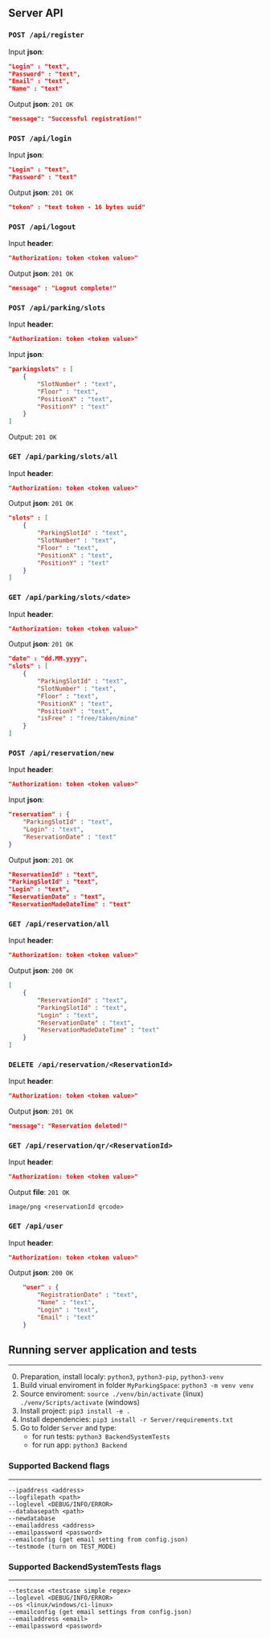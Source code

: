 ## Server API

### `POST /api/register`
Input **json**:
```json
"Login" : "text",
"Password" : "text",
"Email" : "text",
"Name" : "text"
```
Output **json**: `201 OK`
```json 
"message": "Successful registration!"
```

### `POST /api/login`
Input **json**:
```json
"Login" : "text",
"Password" : "text"
```
Output **json**: `201 OK`
```json
"token" : "text token - 16 bytes uuid"
```

### `POST /api/logout`
Input **header**:
```json
"Authorization: token <token value>"
```
Output **json**: `201 OK`
```json
"message" : "Logout complete!"
```

### `POST /api/parking/slots`
Input **header**:
```json
"Authorization: token <token value>"
```
Input **json**:
```json
"parkingslots" : [
    {
        "SlotNumber" : "text",
        "Floor" : "text",
        "PositionX" : "text",
        "PositionY" : "text"
    }
]
```
Output: `201 OK`

### `GET /api/parking/slots/all`
Input **header**:
```json
"Authorization: token <token value>"
```
Output **json**: `201 OK`
```json
"slots" : [
    {
        "ParkingSlotId" : "text",
        "SlotNumber" : "text",
        "Floor" : "text",
        "PositionX" : "text",
        "PositionY" : "text"
    }
]
```

### `GET /api/parking/slots/<date>`
Input **header**:
```json
"Authorization: token <token value>"
```
Output **json**: `201 OK`
```json
"date" : "dd.MM.yyyy",
"slots" : [
    {
        "ParkingSlotId" : "text",
        "SlotNumber" : "text",
        "Floor" : "text",
        "PositionX" : "text",
        "PositionY" : "text",
        "isFree" : "free/taken/mine"
    }
]
```

### `POST /api/reservation/new`
Input **header**:
```json
"Authorization: token <token value>"
```
Input **json**:
```json
"reservation" : {
    "ParkingSlotId" : "text",
    "Login" : "text",
    "ReservationDate" : "text" 
}
```
Output **json**: `201 OK`
```json
"ReservationId" : "text",
"ParkingSlotId" : "text",
"Login" : "text",
"ReservationDate" : "text",
"ReservationMadeDateTime" : "text"
```

### `GET /api/reservation/all`
Input **header**:
```json
"Authorization: token <token value>"
```
Output **json**: `200 OK`
```json
[ 
    {
        "ReservationId" : "text",
        "ParkingSlotId" : "text",
        "Login" : "text",
        "ReservationDate" : "text",
        "ReservationMadeDateTime" : "text"
    }
]
```

### `DELETE /api/reservation/<ReservationId>`
Input **header**:
```json
"Authorization: token <token value>"
```
Output **json**: `201 OK`
```json
"message": "Reservation deleted!"
```

### `GET /api/reservation/qr/<ReservationId>`
Input **header**:
```json
"Authorization: token <token value>"
```
Output **file**: `201 OK`
```
image/png <reservationId qrcode>
```

### `GET /api/user`
Input **header**:
```json
"Authorization: token <token value>"
```
Output **json**: `200 OK`
```json
    "user" : {
        "RegistrationDate" : "text",
        "Name" : "text",
        "Login" : "text",
        "Email" : "text"
    }
```


## Running server application and tests
---
0. Preparation, install localy: `python3`, `python3-pip`, `python3-venv`
1. Build virual enviroment in folder `MyParkingSpace`: `python3 -m venv venv`
2. Source enviroment: `source ./venv/bin/activate` (linux) `./venv/Scripts/activate` (windows)
3. Install project: `pip3 install -e .`
4. Install dependencies: `pip3 install -r Server/requirements.txt`
4. Go to folder `Server` and type: 
    - for run tests: `python3 BackendSystemTests`
    - for run app: `python3 Backend`

### Supported Backend flags
---
```
--ipaddress <address>
--logfilepath <path>
--loglevel <DEBUG/INFO/ERROR>
--databasepath <path>
--newdatabase
--emailaddress <address>
--emailpassword <password>
--emailconfig (get email setting from config.json)
--testmode (turn on TEST_MODE)
```

### Supported BackendSystemTests flags
---
```
--testcase <testcase simple regex>
--loglevel <DEBUG/INFO/ERROR>
--os <linux/windows/ci-linux>
--emailconfig (get email settings from config.json)
--emailaddress <email>
--emailpassword <password>
```